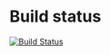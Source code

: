# Build status
[![Build Status](https://travis-ci.org/thunderGoose3000/Quality.svg?branch=master)](https://travis-ci.org/thunderGoose3000/Quality)
